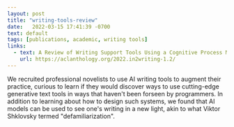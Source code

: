 ```yaml
---
layout: post
title: "writing-tools-review"
date:   2022-03-15 17:41:39 -0700
text: default
tags: [publications, academic, writing tools]
links:
  - text: A Review of Writing Support Tools Using a Cognitive Process Model of Writing
    url: https://aclanthology.org/2022.in2writing-1.2/
---
```

We recruited professional novelists to use AI writing tools to augment their practice, curious to learn if they would discover ways to use cutting-edge generative text tools in ways that haven't been forseen by programmers. In addition to learning about how to design such systems, we found that AI models can be used to see one's writing in a new light, akin to what Viktor Shklovsky termed "defamiliarization". 

